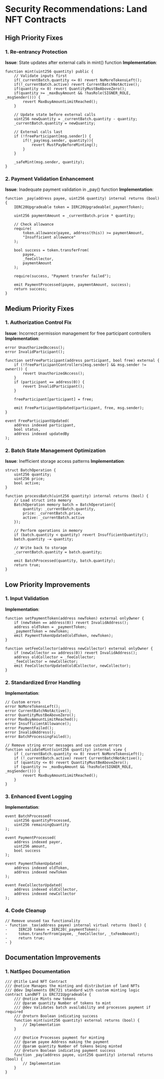 # Security Recommendations: Land NFT Contracts

## High Priority Fixes

### 1. Re-entrancy Protection
**Issue**: State updates after external calls in mint() function
**Implementation**:
```solidity
function mint(uint256 quantity) public {
    // Validate inputs first
    if(_currentBatch.quantity <= 0) revert NoMoreTokensLeft();
    if(!_currentBatch.active) revert CurrentBatchNotActive();
    if(quantity <= 0) revert QuantityMustBeAboveZero();
    if(quantity >= _maxBuyAmount && !hasRole(SIGNER_ROLE, _msgSender())) {
        revert MaxBuyAmountLimitReached();
    }

    // Update state before external calls
    uint256 newQuantity = _currentBatch.quantity - quantity;
    _currentBatch.quantity = newQuantity;

    // External calls last
    if (!freeParticipant[msg.sender]) {
        if(!_pay(msg.sender, quantity)){
            revert MustPayBeforeMinting();
        }
    }

    _safeMint(msg.sender, quantity);
}
```

### 2. Payment Validation Enhancement
**Issue**: Inadequate payment validation in _pay() function
**Implementation**:
```solidity
function _pay(address payee, uint256 quantity) internal returns (bool) {
    IERC20Upgradeable token = IERC20Upgradeable(_paymentToken);
    
    uint256 paymentAmount = _currentBatch.price * quantity;
    
    // Check allowance
    require(
        token.allowance(payee, address(this)) >= paymentAmount,
        "Insufficient allowance"
    );
    
    bool success = token.transferFrom(
        payee,
        _feeCollector,
        paymentAmount
    );
    
    require(success, "Payment transfer failed");
    
    emit PaymentProcessed(payee, paymentAmount, success);
    return success;
}
```

## Medium Priority Fixes

### 1. Authorization Control Fix
**Issue**: Incorrect permission management for free participant controllers
**Implementation**:
```solidity
error UnauthorizedAccess();
error InvalidParticipant();

function setFreeParticipant(address participant, bool free) external {
    if (!freeParticipantControllers[msg.sender] && msg.sender != owner()) {
        revert UnauthorizedAccess();
    }
    if (participant == address(0)) {
        revert InvalidParticipant();
    }
    
    freeParticipant[participant] = free;
    
    emit FreeParticipantUpdated(participant, free, msg.sender);
}

event FreeParticipantUpdated(
    address indexed participant,
    bool status,
    address indexed updatedBy
);
```

### 2. Batch State Management Optimization
**Issue**: Inefficient storage access patterns
**Implementation**:
```solidity
struct BatchOperation {
    uint256 quantity;
    uint256 price;
    bool active;
}

function processBatch(uint256 quantity) internal returns (bool) {
    // Load struct into memory
    BatchOperation memory batch = BatchOperation({
        quantity: _currentBatch.quantity,
        price: _currentBatch.price,
        active: _currentBatch.active
    });
    
    // Perform operations in memory
    if (batch.quantity < quantity) revert InsufficientQuantity();
    batch.quantity -= quantity;
    
    // Write back to storage
    _currentBatch.quantity = batch.quantity;
    
    emit BatchProcessed(quantity, batch.quantity);
    return true;
}
```

## Low Priority Improvements

### 1. Input Validation
**Implementation**:
```solidity
function setPaymentToken(address newToken) external onlyOwner {
    if (newToken == address(0)) revert InvalidAddress();
    address oldToken = _paymentToken;
    _paymentToken = newToken;
    emit PaymentTokenUpdated(oldToken, newToken);
}

function setFeeCollector(address newCollector) external onlyOwner {
    if (newCollector == address(0)) revert InvalidAddress();
    address oldCollector = _feeCollector;
    _feeCollector = newCollector;
    emit FeeCollectorUpdated(oldCollector, newCollector);
}
```

### 2. Standardized Error Handling
**Implementation**:
```solidity
// Custom errors
error NoMoreTokensLeft();
error CurrentBatchNotActive();
error QuantityMustBeAboveZero();
error MaxBuyAmountLimitReached();
error InsufficientAllowance();
error PaymentFailed();
error InvalidAddress();
error BatchProcessingFailed();

// Remove string error messages and use custom errors
function validateMint(uint256 quantity) internal view {
    if (_currentBatch.quantity <= 0) revert NoMoreTokensLeft();
    if (!_currentBatch.active) revert CurrentBatchNotActive();
    if (quantity <= 0) revert QuantityMustBeAboveZero();
    if (quantity >= _maxBuyAmount && !hasRole(SIGNER_ROLE, _msgSender())) {
        revert MaxBuyAmountLimitReached();
    }
}
```

### 3. Enhanced Event Logging
**Implementation**:
```solidity
event BatchProcessed(
    uint256 quantityProcessed,
    uint256 remainingQuantity
);

event PaymentProcessed(
    address indexed payer,
    uint256 amount,
    bool success
);

event PaymentTokenUpdated(
    address indexed oldToken,
    address indexed newToken
);

event FeeCollectorUpdated(
    address indexed oldCollector,
    address indexed newCollector
);
```

### 4. Code Cleanup
```solidity
// Remove unused tax functionality
- function _tax(address payee) internal virtual returns (bool) {
-     IERC20 token = IERC20(_paymentToken);
-     token.transferFrom(payee, _feeCollector, _txFeeAmount);
-     return true;
- }
```

## Documentation Improvements

### 1. NatSpec Documentation
```solidity
/// @title Land NFT Contract
/// @notice Manages the minting and distribution of land NFTs
/// @dev Implements ERC721 standard with custom minting logic
contract LandNFT is ERC721Upgradeable {
    /// @notice Mints new tokens
    /// @param quantity Number of tokens to mint
    /// @dev Validates batch availability and processes payment if required
    /// @return Boolean indicating success
    function mint(uint256 quantity) external returns (bool) {
        // Implementation
    }
    
    /// @notice Processes payment for minting
    /// @param payee Address making the payment
    /// @param quantity Number of tokens being minted
    /// @return Boolean indicating payment success
    function _pay(address payee, uint256 quantity) internal returns (bool) {
        // Implementation
    }
}
